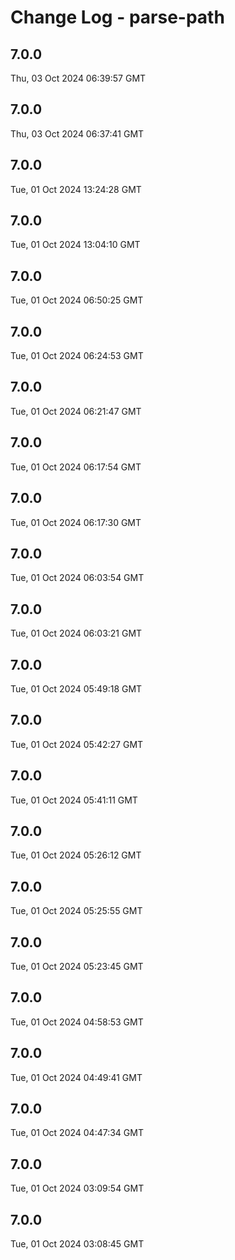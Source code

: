 # Change Log - parse-path

<!-- This log was last generated on Thu, 03 Oct 2024 06:39:57 GMT and should not be manually modified. -->

<!-- Start content -->

## 7.0.0

Thu, 03 Oct 2024 06:39:57 GMT

## 7.0.0

Thu, 03 Oct 2024 06:37:41 GMT

## 7.0.0

Tue, 01 Oct 2024 13:24:28 GMT

## 7.0.0

Tue, 01 Oct 2024 13:04:10 GMT

## 7.0.0

Tue, 01 Oct 2024 06:50:25 GMT

## 7.0.0

Tue, 01 Oct 2024 06:24:53 GMT

## 7.0.0

Tue, 01 Oct 2024 06:21:47 GMT

## 7.0.0

Tue, 01 Oct 2024 06:17:54 GMT

## 7.0.0

Tue, 01 Oct 2024 06:17:30 GMT

## 7.0.0

Tue, 01 Oct 2024 06:03:54 GMT

## 7.0.0

Tue, 01 Oct 2024 06:03:21 GMT

## 7.0.0

Tue, 01 Oct 2024 05:49:18 GMT

## 7.0.0

Tue, 01 Oct 2024 05:42:27 GMT

## 7.0.0

Tue, 01 Oct 2024 05:41:11 GMT

## 7.0.0

Tue, 01 Oct 2024 05:26:12 GMT

## 7.0.0

Tue, 01 Oct 2024 05:25:55 GMT

## 7.0.0

Tue, 01 Oct 2024 05:23:45 GMT

## 7.0.0

Tue, 01 Oct 2024 04:58:53 GMT

## 7.0.0

Tue, 01 Oct 2024 04:49:41 GMT

## 7.0.0

Tue, 01 Oct 2024 04:47:34 GMT

## 7.0.0

Tue, 01 Oct 2024 03:09:54 GMT

## 7.0.0

Tue, 01 Oct 2024 03:08:45 GMT
